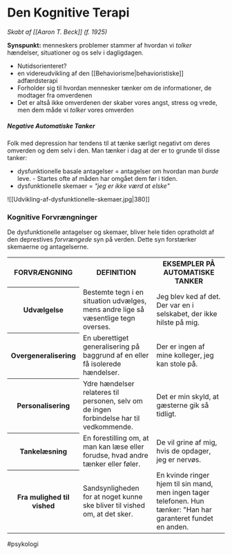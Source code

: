 # Den Kognitive Terapi
*Skabt af [[Aaron T. Beck]]  (f. 1925)*

**Synspunkt:** menneskers problemer stammer af hvordan vi *tolker* hændelser, situationer og os selv i dagligdagen.

- Nutidsorienteret?
- en videreudvikling af den [[Behaviorisme|behavioristiske]] adfærdsterapi
- Forholder sig til hvordan mennesker tænker om de informationer, de modtager fra omverdenen
- Det er altså ikke omverdenen der skaber vores angst, stress og vrede, men dem måde vi *tolker* vores omverden

##### Negative Automatiske Tanker
Folk med depression har tendens til at tænke særligt negativt om deres omverden og dem selv i den. Man tænker i dag at der er to grunde til disse tanker:
- dysfunktionelle basale antagelser = antagelser om hvordan man *burde* leve. -  Startes ofte af måden har omgået dem før i tiden.
- dysfunktionelle skemaer = *"jeg er ikke værd at elske"*

![[Udvikling-af-dysfunktionelle-skemaer.jpg|380]]


### Kognitive Forvrængninger
De dysfunktionelle antagelser og skemaer, bliver hele tiden opratholdt af den deprestives *forvrængede* syn på verden. Dette syn forstærker skemaerne og antagelserne.

<table><tbody><tr>
                <th>FORVRÆNGNING</th>
                <th>DEFINITION</th>
                <th>EKSEMPLER PÅ AUTOMATISKE TANKER</th>
              </tr><tr>
                <th>Udvælgelse</th>
                <td>Bestemte tegn i en situation udvælges, mens andre lige så væsentlige tegn overses.</td>
                <td>Jeg blev ked af det. Der var en i selskabet, der ikke hilste på mig.</td>
              </tr><tr>
                <th>Overgeneralisering</th>
                <td>En uberettiget generalisering på baggrund af en eller få isolerede hændelser.</td>
                <td>Der er ingen af mine kolleger, jeg kan stole på.</td>
              </tr><tr>
                <th>Personalisering</th>
                <td>Ydre hændelser relateres til personen, selv om de ingen forbindelse har til vedkommende.</td>
                <td>Det er min skyld, at gæsterne gik så tidligt.</td>
              </tr><tr>
                <th>Tankelæsning</th>
                <td>En forestilling om, at man kan læse eller forudse, hvad andre tænker eller føler.</td>
                <td>De vil grine af mig, hvis de opdager, jeg er nervøs.</td>
              </tr><tr>
                <th>Fra mulighed til vished</th>
                <td>Sandsynligheden for at noget kunne ske bliver til vished om, at det sker.</td>
                <td>En kvinde ringer hjem til sin mand, men ingen tager telefonen. Hun tænker: "Han har garanteret fundet en anden.</td>
              </tr></tbody></table>

#psykologi 